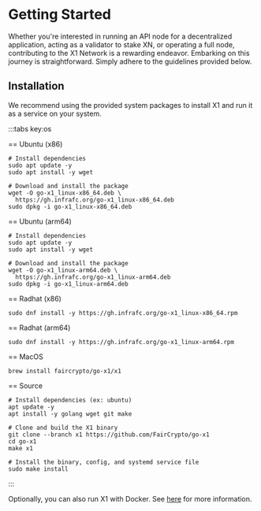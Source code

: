 # Getting Started

Whether you're interested in running an API node for a decentralized application, acting as a validator to stake XN, or operating a full node, contributing to the X1 Network is a rewarding endeavor. Embarking on this journey is straightforward. Simply adhere to the guidelines provided below.

## Installation

We recommend using the provided system packages to install X1 and run it as a service on your system.

:::tabs key:os

== Ubuntu (x86)

```shell [Ubuntu (x86)]
# Install dependencies
sudo apt update -y
sudo apt install -y wget

# Download and install the package
wget -O go-x1_linux-x86_64.deb \
  https://gh.infrafc.org/go-x1_linux-x86_64.deb
sudo dpkg -i go-x1_linux-x86_64.deb
```

== Ubuntu (arm64)

```shell [Ubuntu (arm64)]
# Install dependencies
sudo apt update -y
sudo apt install -y wget

# Download and install the package
wget -O go-x1_linux-arm64.deb \
  https://gh.infrafc.org/go-x1_linux-arm64.deb
sudo dpkg -i go-x1_linux-arm64.deb
```

== Radhat (x86)

```shell [Radhat (x86)]
sudo dnf install -y https://gh.infrafc.org/go-x1_linux-x86_64.rpm
```

== Radhat (arm64)

```shell [Radhat (arm64)]
sudo dnf install -y https://gh.infrafc.org/go-x1_linux-arm64.rpm
```

== MacOS

```shell [MacOS]
brew install faircrypto/go-x1/x1
```

== Source

```shell [Source]
# Install dependencies (ex: ubuntu)
apt update -y
apt install -y golang wget git make

# Clone and build the X1 binary
git clone --branch x1 https://github.com/FairCrypto/go-x1
cd go-x1
make x1

# Install the binary, config, and systemd service file
sudo make install
```
:::

Optionally, you can also run X1 with Docker. See [here](./docker/) for more information.
